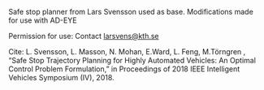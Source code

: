 Safe stop planner from Lars Svensson used as base. 
Modifications made for use with AD-EYE

Permission for use: Contact larsvens@kth.se 

Cite:
L. Svensson, L. Masson, N. Mohan, E.Ward, L. Feng, M.Törngren , “Safe Stop Trajectory Planning for Highly Automated Vehicles: An Optimal Control Problem Formulation,” in Proceedings of 2018 IEEE Intelligent Vehicles Symposium (IV), 2018.
